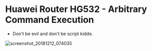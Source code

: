 # Huawei Router HG532 - Arbitrary Command Execution
- Don't be evil and don't be script kidde.

![screenshot_20181212_074035](https://user-images.githubusercontent.com/22657154/49872303-a9549c00-fde6-11e8-80c6-ceb23cd6c2c3.png)


